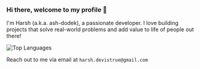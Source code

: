 ### Hi there, welcome to my profile 👋
I'm Harsh (a.k.a. ash-dodek), a passionate developer. I love building projects that solve real-world problems and add value to life of people out there!

![Top Languages](https://github-readme-stats.vercel.app/api/top-langs/?username=ash-dodek&layout=compact&theme=radical)

Reach out to me via email at ```harsh.devistrue@gmail.com```
<!-- 
**ash-dodek/ash-dodek** is a ✨ _special_ ✨ repository because its `README.md` (this file) appears on your GitHub profile.

Here are some ideas to get you started:

- 🔭 I’m currently working on ...
- 🌱 I’m currently learning ...
- 👯 I’m looking to collaborate on ...
- 🤔 I’m looking for help with ...
- 💬 Ask me about ...
- 📫 How to reach me: ...
- 😄 Pronouns: ...
- ⚡ Fun fact: ...
-->
